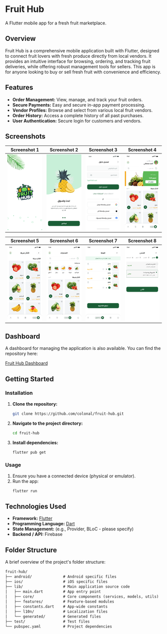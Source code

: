 # Fruit Hub

A Flutter mobile app for a fresh fruit marketplace.

## Overview

Fruit Hub is a comprehensive mobile application built with Flutter, designed to connect fruit lovers with fresh produce directly from local vendors. It provides an intuitive interface for browsing, ordering, and tracking fruit deliveries, while offering robust management tools for sellers. This app is for anyone looking to buy or sell fresh fruit with convenience and efficiency.

## Features

- **Order Management:** View, manage, and track your fruit orders.
- **Secure Payments:** Easy and secure in-app payment processing.
- **Vendor Profiles:** Browse and select from various local fruit vendors.
- **Order History:** Access a complete history of all past purchases.
- **User Authentication:** Secure login for customers and vendors.

## Screenshots

| Screenshot 1 | Screenshot 2 | Screenshot 3 | Screenshot 4 |
| :---: | :---: | :---: | :---: |
| <img src="assets/screenshot/1.png" width="200"> | <img src="assets/screenshot/2.png" width="200"> | <img src="assets/screenshot/3.png" width="200"> | <img src="assets/screenshot/4.png" width="200"> |

| Screenshot 5 | Screenshot 6 | Screenshot 7 | Screenshot 8 |
| :---: | :---: | :---: | :---: |
| <img src="assets/screenshot/5.png" width="200"> | <img src="assets/screenshot/6.png" width="200"> | <img src="assets/screenshot/7.png" width="200"> | <img src="assets/screenshot/8.png" width="200"> |

## Dashboard

A dashboard for managing the application is also available. You can find the repository here:

[Fruit Hub Dashboard](https://github.com/colonal/fruit-hub_dashboard)

## Getting Started

### Installation

1.  **Clone the repository:**
    ```sh
    git clone https://github.com/colonal/fruit-hub.git
    ```
2.  **Navigate to the project directory:**
    ```sh
    cd fruit-hub
    ```
3.  **Install dependencies:**
    ```sh
    flutter pub get
    ```

### Usage

1.  Ensure you have a connected device (physical or emulator).
2.  Run the app:
    ```sh
    flutter run
    ```

## Technologies Used

- **Framework:** [Flutter](https://flutter.dev/)
- **Programming Language:** [Dart](https://dart.dev/)
- **State Management:** (e.g., Provider, BLoC - please specify)
- **Backend / API:** Firebase

## Folder Structure

A brief overview of the project's folder structure:

```
fruit-hub/
├── android/              # Android specific files
├── ios/                  # iOS specific files
├── lib/                  # Main application source code
│   ├── main.dart         # App entry point
│   ├── core/             # Core components (services, models, utils)
│   ├── features/         # Feature-based modules
│   ├── constants.dart    # App-wide constants
│   ├── l10n/             # Localization files
│   └── generated/        # Generated files
├── test/                 # Test files
└── pubspec.yaml          # Project dependencies
```
